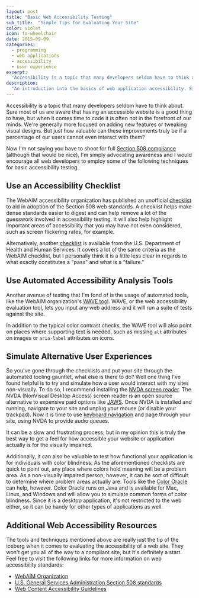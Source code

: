 ```yaml
---
layout: post
title: "Basic Web Accessibility Testing"
sub_title:  "Simple Tips for Evaluating Your Site"
color: violet
icon: fa-wheelchair
date: 2015-09-09
categories:
  - programming
  - web applications
  - accessibility
  - user experience
excerpt:
  "Accessibility is a topic that many developers seldom have to think about. Sure most of us are aware that having an accessible website is a good thing to have, but when it comes time to code it is often not in the forefront of our minds.  We're generally more focused on adding new features or tweaking visual designs.  But just how valuable can these improvements truly be if a percentage of our users cannot even interact with them?"
description:
  "An introduction into the basics of web application accessibility. Simple steps that web developers can take to make sites more accessible."
---
```

Accessibility is a topic that many developers seldom have to think about. Sure most of us are aware that having an accessible website is a good thing to have, but when it comes time to code it is often not in the forefront of our minds.  We're generally more focused on adding new features or tweaking visual designs.  But just how valuable can these improvements truly be if a percentage of our users cannot even interact with them?

Now I'm not saying you have to shoot for full [Section 508 compliance](http://www.section508.gov/) (although that would be nice), I'm simply advocating awareness and I would encourage all web developers to employ some of the following techniques for basic accessibility testing.

## Use an Accessibility Checklist
The WebAIM accessibility organization has published an unofficial [checklist](http://webaim.org/standards/508/checklist) to aid in adoption of the Section 508 web standards. A checklist helps make dense standards easier to digest and can help remove a lot of the guesswork involved in accessibility testing.  It will also help highlight important areas of accessibility that you may have not even considered, such as screen flickering rates, for example.

Alternatively, another [checklist](http://www.hhs.gov/web/section-508/making-files-accessible/checklist/html/index.html) is available from the U.S. Department of Health and Human Services.  It covers a lot of the same criteria as the WebAIM checklist, but I personally think it is a little less clear in regards to what exactly constitutes a "pass" and what is a "failure."

## Use Automated Accessibility Analysis Tools
Another avenue of testing that I'm fond of is the usage of automated tools, like the WebAIM organization's [WAVE tool](http://wave.webaim.org/).  WAVE, or the web accessibility evaluation tool, lets you input any web address and it will run a suite of tests against the site.

In addition to the typical color contrast checks, the WAVE tool will also point on places where supporting text is needed, such as missing `alt` attributes on images or `aria-label` attributes on icons.

## Simulate Alternative User Experiences
So you've gone through the checklists and put your site through the automated tooling gauntlet, what else is there to do?  Well one thing I've found helpful is to try and simulate how a user would interact with my sites non-visually.  To do so, I recommend installing the [NVDA screen reader](http://www.nvaccess.org/).  The NVDA (NonVisual Desktop Access) screen reader is an open source alternative to expensive paid options like [JAWS](http://www.freedomscientific.com/Products/Blindness/JAWS).  Once NVDA is installed and running, navigate to your site and unplug your mouse (or disable your trackpad).  Now it is time to use [keyboard navigation](http://www.ssa.gov/accessibility/keyboard_nav.html) and page through your site, using NVDA to provide audio queues.

It can be a slow and frustrating process, but in my opinion this is truly the best way to get a feel for how accessible your website or application actually is for the visually impaired.

Additionally, it can also be valuable to test how functional your application is for individuals with color blindness.  As the aforementioned checklists are quick to point out, any place where colors hold meaning will be a problem area.  As a non-visually impaired person, however, it can be sort of difficult to determine where problem areas actually are.  Tools like the [Color Oracle](http://colororacle.org/index.html) can help, however.  Color Oracle runs on Java and is available for Mac, Linux, and Windows and will allow you to simulate common forms of color blindness.  Since it is a desktop application, it's not restricted to the web either, so it can be handy for other types of applications as well.

## Additional Web Accessibility Resources
The tools and techniques mentioned above are really just the tip of the iceberg when it comes to evaluating the accessibility of a web site.  They won't get you all of the way to a compliant site, but it's definitely a start.  Feel free to visit the following links for more information on web accessibility standards:

* [WebAIM Organization](http://webaim.org/)
* [U.S. General Services Administration Section 508 standards](http://www.section508.gov/)
* [Web Content Accessibility Guidelines](http://www.w3.org/WAI/GL/)